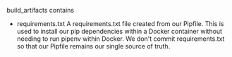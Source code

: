build_artifacts contains

- requirements.txt
  A requirements.txt file created from our Pipfile. This is used to install our pip dependencies within a Docker container without needing to run pipenv within Docker. We don't commit requirements.txt so that our Pipfile remains our single source of truth.
